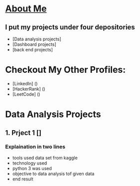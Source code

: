 # [About Me]()
## I put my projects under four depositories 
- [Data analysis projects]
- [Dashboard projects]
- [back end  projects]

# Checkout My Other Profiles:
- [LinkedIn] ()
- [HackerRank] ()
- [LeetCode] ()

# Data Analysis Projects

## 1. Prject 1 []

### Explaination in two lines
- tools used data set  from kaggle 
- technology used
- python 3 was used
- objective to data analysis tof given data 
-  end result
